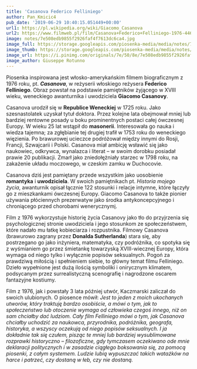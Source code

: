 ```yaml
---
title: 'Casanova Federico Felliniego'
author: Pan_Kmicic4
pub_date: '2019-06-29 10:40:15.051449+00:00'
url1: https://pl.wikipedia.org/wiki/Giacomo_Casanova
url2: https://www.filmweb.pl/film/Casanova+Federico+Felliniego-1976-4468
image: notes/7e508edb9855f2926faf4f7613dc6ca4.jpg
image_full: https://storage.googleapis.com/piosenka-media/media/notes/7e508edb9855f2926faf4f7613dc6ca4.jpg
image_thumb: https://storage.googleapis.com/piosenka-media/media/notes/7e508edb9855f2926faf4f7613dc6ca4.jpg.0x300_q85_upscale.jpg
image_url: https://i.pinimg.com/originals/7e/50/8e/7e508edb9855f2926faf4f7613dc6ca4.jpg
image_author: Giuseppe Rotunno
---
```


Piosenka inspirowana jest włosko\-amerykańskim filmem biograficznym z 1976 roku, pt. _**Casanova**_, w reżyserii włoskiego reżysera **Federico Felliniego**. Obraz powstał na podstawie pamiętników żyjącego w XVIII wieku, weneckiego awanturnika i uwodziciela **Giacomo Casanovy**.

Casanova urodził się w **Republice Weneckiej** w 1725 roku. Jako szesnastolatek uzyskał tytuł doktora. Przez kolejne lata obejmował mniej lub bardziej rentowne posady u boku prominentnych postaci całej ówczesnej Europy. W wieku 25 lat wstąpił do **masonerii**. Interesowała go nauka i wiedza tajemna; za zgłębianie tej drugiej trafił w 1753 roku do weneckiego więzienia. Po brawurowej ucieczce podróżował między innymi  do Rosji, Francji, Szwajcarii i Polski. Casanova miał ambicję wsławić się jako naukowiec, odkrywca, wynalazca i literat – w swoim dorobku posiadał prawie 20 publikacji. Zmarł jako zniedołężniały starzec w 1798 roku, na zakażenie układu moczowego, w czeskim zamku w Duchocovie.

Casanova dziś jest pamiętany przede wszystkim jako uosobienie **romantyka** i **uwodziciela**. W swoich pamiętnikach pt. _Historia mojego życia_, awanturnik opisał łącznie 122 stosunki  i relacje intymne, które łączyły go z mieszkankami ówczesnej Europy. Giacomo Casanova to także pionier używania płóciennych prezerwatyw jako środka antykoncepcyjnego i chroniącego przed chorobami wenerycznym[i](https://pl.wikipedia.org/wiki/Choroby\_przenoszone\_drog%C4%85\_p%C5%82ciow%C4%85).

Film z 1976 wykorzystuje historię życia Casanovy jako tło do przyjrzenia się psychologicznej stronie uwodziciela i jego stosunkom ze społeczeństwem, które nadało mu łatkę kobieciarza i rozpustnika. Filmowy Casanova \(brawurowo zagrany przez **Donalda Sutherlanda**\) stara się, aby postrzegano go jako inżyniera, matematyka, czy podróżnika, co spotyka się z wyśmianiem go przez śmietankę towarzyską XVIII\-wiecznej Europy, która wymaga od niego tylko i wyłącznie popisów seksualnych. Pogoń za prawdziwą miłością i spełnieniem siebie, to główny temat filmu Felliniego. Dzieło wypełnione jest dużą ilością symboliki i onirycznym klimatem, podsycanym przez surrealistyczną scenografię i nagrodzone oscarem fantazyjne kostiumy.

Film z 1976, jak i powstały 3 lata później utwór, Kaczmarski zaliczał do swoich ulubionych. O piosence mówił: _Jest to jeden z moich ukochanych utworów, który traktuję bardzo osobiście, a mówi o tym, jak to społeczeństwo lub otoczenie wymaga od człowieka czegoś innego, niż on sam chciałby dać ludziom. Cały film Felliniego mówi o tym, jak Casanova chciałby uchodzić za naukowca, przyrodnika, podróżnika, geografa, historyka, a wszyscy oczekują od niego popisów seksualnych. I ja dokładnie tak się czułem, pisząc te mniej lub bardziej wysublimowane rozprawki historyczno – filozoficzne, gdy tymczasem oczekiwano ode mnie deklaracji politycznych i w zasadzie ciągłego boksowania się, za pomocą piosenki, z całym systemem.  Ludzie lubią wypuszczać takich watażków na harce i patrzeć, czy dostaną w łeb, czy nie dostaną._